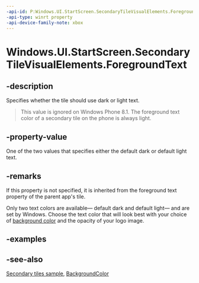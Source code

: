 ```yaml
---
-api-id: P:Windows.UI.StartScreen.SecondaryTileVisualElements.ForegroundText
-api-type: winrt property
-api-device-family-note: xbox
---
```


<!-- Property syntax
public Windows.UI.StartScreen.ForegroundText ForegroundText { get;  set; }
-->

# Windows.UI.StartScreen.SecondaryTileVisualElements.ForegroundText

## -description
Specifies whether the tile should use dark or light text.

> This value is ignored on Windows Phone 8.1. The foreground text color of a secondary tile on the phone is always light.

## -property-value
One of the two values that specifies either the default dark or default light text.

## -remarks
If this property is not specified, it is inherited from the foreground text property of the parent app's tile.

Only two text colors are available— default dark and default light— and are set by Windows. Choose the text color that will look best with your choice of [background color](secondarytile_backgroundcolor.md) and the opacity of your logo image.

## -examples

## -see-also
[Secondary tiles sample](https://github.com/microsoftarchive/msdn-code-gallery-microsoft/tree/master/Official%20Windows%20Platform%20Sample/Secondary%20tiles%20sample), [BackgroundColor](secondarytilevisualelements_backgroundcolor.md)
